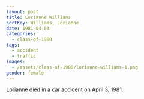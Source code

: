 ```yaml
---
layout: post
title: Lorianne Williams
sortKey: Williams, Lorianne
date: 1981-04-03
categories:
  - class-of-1980
tags:
  - accident
  - traffic
images:
  - /assets/class-of-1980/lorianne-williams-1.png
gender: female
---
```

Lorianne died in a car accident on April 3, 1981. 
